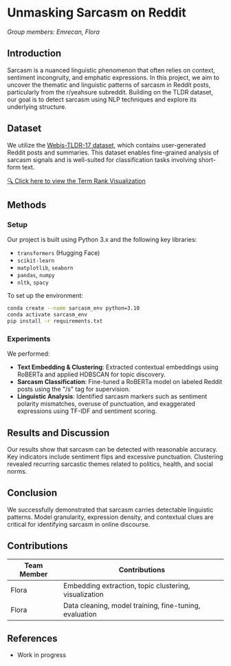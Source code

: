 # Unmasking Sarcasm on Reddit

_Group members: Emrecan, Flora_

## Introduction

Sarcasm is a nuanced linguistic phenomenon that often relies on context, sentiment incongruity, and emphatic expressions. In this project, we aim to uncover the thematic and linguistic patterns of sarcasm in Reddit posts, particularly from the r/yeahsure subreddit. Building on the TLDR dataset, our goal is to detect sarcasm using NLP techniques and explore its underlying structure.

## Dataset

We utilize the [Webis-TLDR-17 dataset](https://huggingface.co/datasets/webis/tldr-17), which contains user-generated Reddit posts and summaries. This dataset enables fine-grained analysis of sarcasm signals and is well-suited for classification tasks involving short-form text.

[🔍 Click here to view the Term Rank Visualization](index.html)

## Methods

### Setup

Our project is built using Python 3.x and the following key libraries:

- `transformers` (Hugging Face)
- `scikit-learn`
- `matplotlib`, `seaborn`
- `pandas`, `numpy`
- `nltk`, `spacy`

To set up the environment:

```bash
conda create --name sarcasm_env python=3.10
conda activate sarcasm_env
pip install -r requirements.txt
```

### Experiments

We performed:

- **Text Embedding & Clustering**: Extracted contextual embeddings using RoBERTa and applied HDBSCAN for topic discovery.
- **Sarcasm Classification**: Fine-tuned a RoBERTa model on labeled Reddit posts using the "/s" tag for supervision.
- **Linguistic Analysis**: Identified sarcasm markers such as sentiment polarity mismatches, overuse of punctuation, and exaggerated expressions using TF-IDF and sentiment scoring.

## Results and Discussion

Our results show that sarcasm can be detected with reasonable accuracy. Key indicators include sentiment flips and excessive punctuation. Clustering revealed recurring sarcastic themes related to politics, health, and social norms.

## Conclusion

We successfully demonstrated that sarcasm carries detectable linguistic patterns. Model granularity, expression density, and contextual clues are critical for identifying sarcasm in online discourse.

## Contributions

| Team Member     | Contributions                                                  |
|------------------|---------------------------------------------------------------|
| Flora            | Embedding extraction, topic clustering, visualization         |
| Flora            | Data cleaning, model training, fine-tuning, evaluation        |

## References

- Work in progress
